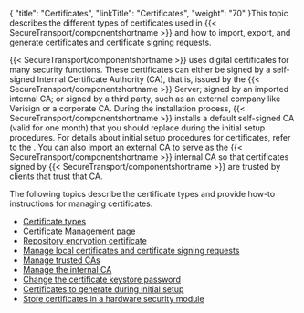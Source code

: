 {
    "title": "Certificates",
    "linkTitle": "Certificates",
    "weight": "70"
}This topic describes the different types of certificates used in {{< SecureTransport/componentshortname  >}} and how to import, export, and generate certificates and certificate signing requests.

{{< SecureTransport/componentshortname  >}} uses digital certificates for many security functions. These certificates can either be signed by a self-signed Internal Certificate Authority (CA), that is, issued by the {{< SecureTransport/componentshortname  >}} Server; signed by an imported internal CA; or signed by a third party, such as an external company like Verisign or a corporate CA. During the installation process, {{< SecureTransport/componentshortname  >}} installs a default self-signed CA (valid for one month) that you should replace during the initial setup procedures. For details about initial setup procedures for certificates, refer to the . You can also import an external CA to serve as the {{< SecureTransport/componentshortname  >}} internal CA so that certificates signed by {{< SecureTransport/componentshortname  >}} are trusted by clients that trust that CA.

The following topics describe the certificate types and provide how-to instructions for managing certificates.

-   <a href="r_st_certificate_types" class="MCXref xref">Certificate types</a>
-   <a href="c_st_certificate_management_page" class="MCXref xref">Certificate Management page</a>
-   <a href="t_st_repository_encryption_certificate" class="MCXref xref">Repository encryption certificate</a>
-   <a href="t_st_localcertificatesandcsrs" class="MCXref xref">Manage local certificates and certificate signing requests</a>
-   <a href="t_st_trustedcas" class="MCXref xref">Manage trusted CAs</a>
-   <a href="t_st_internalca" class="MCXref xref">Manage the internal CA</a>
-   <a href="t_st_certificatekeystorepasswordca" class="MCXref xref">Change the certificate keystore password</a>
-   <a href="r_st_certificatestogenerate" class="MCXref xref">Certificates to generate during initial setup</a>
-   <a href="t_st_storecertificatesinhsm" class="MCXref xref">Store certificates in a hardware security module</a>
